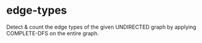 # edge-types
Detect &amp; count the edge types of the given UNDIRECTED graph by applying COMPLETE-DFS on  the entire graph.  
